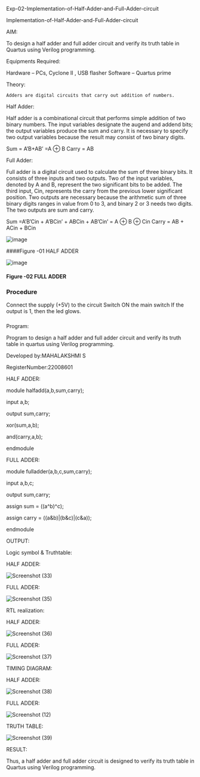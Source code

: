 Exp-02-Implementation-of-Half-Adder-and-Full-Adder-circuit

Implementation-of-Half-Adder-and-Full-Adder-circuit

AIM:

To design a half adder and full adder circuit and verify its truth table in Quartus using Verilog programming.

Equipments Required:

   Hardware – PCs, Cyclone II , USB flasher Software – Quartus prime
   
Theory:

    Adders are digital circuits that carry out addition of numbers.

Half Adder:

Half adder is a combinational circuit that performs simple addition of two binary numbers. The input variables designate the augend and addend bits; the output variables produce the sum and carry. It is necessary to specify two output variables because the result may consist of two binary digits.

Sum = A’B+AB’ =A ⊕ B Carry = AB

Full Adder:

Full adder is a digital circuit used to calculate the sum of three binary bits. It consists of three inputs and two outputs. Two of the input variables, denoted by A and B, represent the two significant bits to be added. The third input, Cin, represents the carry from the previous lower significant position. Two outputs are necessary because the arithmetic sum of three binary digits ranges in value from 0 to 3, and binary 2 or 3 needs two digits. The two outputs are sum and carry.

Sum =A’B’Cin + A’BCin’ + ABCin + AB’Cin’ = A ⊕ B ⊕ Cin Carry = AB + ACin + BCin

 ![image](https://user-images.githubusercontent.com/36288975/163552156-a13e5a56-c638-4110-97d9-8896907c8d25.png)
 
####Figure -01 HALF ADDER 


![image](https://user-images.githubusercontent.com/36288975/163552057-b3547877-6d07-45b4-b7e0-bcfebfad9e1d.png)

#### Figure -02 FULL ADDER 

### Procedure

Connect the supply (+5V) to the circuit
Switch ON the main switch
If the output is 1, then the led glows.
### 


Program:

Program to design a half adder and full adder circuit and verify its truth table in quartus using Verilog programming.

Developed by:MAHALAKSHMI S

RegisterNumber:22008601


HALF ADDER:

module halfadd(a,b,sum,carry);

input a,b;

output sum,carry;

xor(sum,a,b);

and(carry,a,b);

endmodule

FULL ADDER:

module fulladder(a,b,c,sum,carry);

input a,b,c;

output sum,carry;

assign sum = ((a^b)^c);

assign carry = ((a&b)|(b&c)|(c&a));

endmodule

OUTPUT:

Logic symbol & Truthtable:

HALF ADDER:

![Screenshot (33)](https://user-images.githubusercontent.com/122199968/212870671-22def116-4573-4ebe-b055-c0db72c05f55.png)





FULL ADDER:

![Screenshot (35)](https://user-images.githubusercontent.com/122199968/212871394-45d369db-b012-40d4-b8e7-3f4016c91324.png)



RTL realization:

HALF ADDER:

![Screenshot (36)](https://user-images.githubusercontent.com/122199968/212871692-6e97dd93-618d-4f6f-8b56-541f76c4c2ce.png)





FULL ADDER:

![Screenshot (37)](https://user-images.githubusercontent.com/122199968/212871937-a21d1f9d-cddf-46d4-9e90-bfe498712f98.png)


TIMING DIAGRAM:

HALF ADDER:

![Screenshot (38)](https://user-images.githubusercontent.com/122199968/212872254-ba36b6fb-ed69-479c-aa50-2bde5280c1cc.png)

FULL ADDER:

![Screenshot (12)](https://user-images.githubusercontent.com/122199968/212872557-600dea36-5664-4f00-be96-4caf59c4217a.png)



TRUTH TABLE:

![Screenshot (39)](https://user-images.githubusercontent.com/122199968/212872890-ee84e3eb-728d-49cb-b114-fd25562f6f7b.png)

RESULT:

Thus, a half adder and full adder circuit is designed to verify its truth table in Quartus using Verilog programming.
